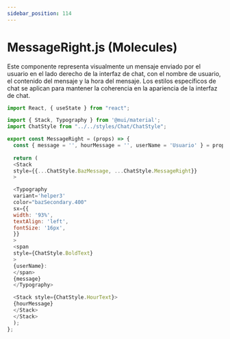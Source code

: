 ```yaml
---
sidebar_position: 114
---
```


# MessageRight.js (Molecules)

Este componente representa visualmente un mensaje enviado por el usuario en el lado derecho de la interfaz de chat, con el nombre de usuario, el contenido del mensaje y la hora del mensaje. Los estilos específicos de chat se aplican para mantener la coherencia en la apariencia de la interfaz de chat.

```js
import React, { useState } from "react";

import { Stack, Typography } from '@mui/material';
import ChatStyle from "../../styles/Chat/ChatStyle";

export const MessageRight = (props) => {
  const { message = '', hourMessage = '', userName = 'Usuario' } = props;
  
  return (
  <Stack
  style={{...ChatStyle.BazMessage, ...ChatStyle.MessageRight}}
  >

  <Typography
  variant='helper3'
  color="bazSecondary.400"
  sx={{
  width: '93%',
  textAlign: 'left',
  fontSize: '16px',
  }}
  >
  <span
  style={ChatStyle.BoldText}
  >
  {userName}: 
  </span>
  {message}
  </Typography>

  <Stack style={ChatStyle.HourText}>
  {hourMessage}
  </Stack>
  </Stack>
  );
};
```